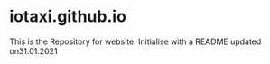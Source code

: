 # iotaxi.github.io
This is the Repository for website. Initialise with a README updated on31.01.2021

